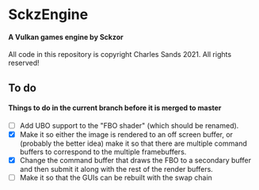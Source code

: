 # SckzEngine

#### A Vulkan games engine by Sckzor

All code in this repository is copyright Charles Sands 2021. All rights reserved!

## To do

#### Things to do in the current branch before it is merged to master

- [ ] Add UBO support to the "FBO shader" (which should be renamed).
- [x] Make it so either the image is rendered to an off screen buffer, or (probably the better idea) make it so that there are multiple command buffers to correspond to the multiple framebuffers.
- [x] Change the command buffer that draws the FBO to a secondary buffer and then submit it along with the rest of the render buffers.
- [ ] Make it so that the GUIs can be rebuilt with the swap chain
